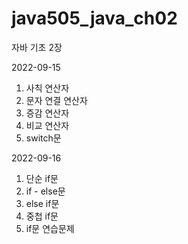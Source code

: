 # java505_java_ch02
자바 기초 2장

2022-09-15
1. 사칙 연산자
2. 문자 연결 연산자
3. 증감 연산자
4. 비교 연산자
5. switch문

2022-09-16
1. 단순 if문
2. if - else문
3. else if문
4. 중첩 if문
5. if문 연습문제
